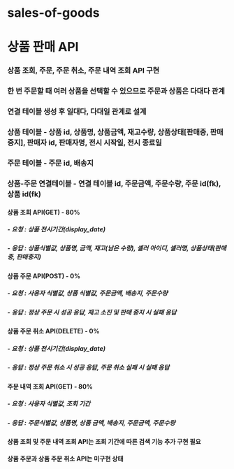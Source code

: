 # sales-of-goods

# 상품 판매 API

### 상품 조회, 주문, 주문 취소, 주문 내역 조회 API 구현

### 한 번 주문할 때 여러 상품을 선택할 수 있으므로 주문과 상품은 다대다 관계
### 연결 테이블 생성 후 일대다, 다대일 관계로 설계


 

### 상품 테이블 - 상품 id, 상품명, 상품금액, 재고수량, 상품상태[판매중, 판매중지], 판매자 id, 판매자명, 전시 시작일, 전시 종료일
### 주문 테이블 - 주문 id, 배송지
### 상품-주문 연결테이블 - 연결 테이블 id, 주문금액, 주문수량, 주문 id(fk), 상품 id(fk)<br/>

#### 상품 조회 API(GET) - 80%
##### - 요청 : 상품 전시기간(display_date)
##### - 응답 : 상품식별값, 상품명, 금액, 재고(남은 수량), 셀러 아이디, 셀러명, 상품상태(판매중, 판매중지)<br/>

#### 상품 주문 API(POST) - 0%
##### - 요청 : 사용자 식별값, 상품 식별값, 주문금액, 배송지, 주문수량
##### - 응답 : 정상 주문 시 성공 응답, 재고 소진 및 판매 중지 시 실패 응답<br/>

#### 상품 주문 취소 API(DELETE) - 0%
##### - 요청 : 상품 전시기간(display_date)
##### - 응답 : 정상 주문 취소 시 성공 응답, 주문 취소 실패 시 실패 응답<br/>
#### 주문 내역 조회 API(GET) - 80%
##### - 요청 : 사용자 식별값, 조회 기간
##### - 응답 : 주문식별값, 상품명, 상품 금액, 배송지, 주문금액, 주문수량<br/>

#### 상품 조회 및 주문 내역 조회 API는 조회 기간에 따른 검색 기능 추가 구현 필요
#### 상품 주문과 상품 주문 취소 API는 미구현 상태
